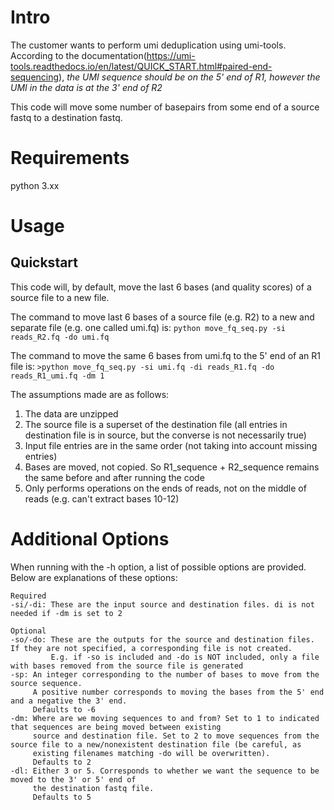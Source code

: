 # Intro
The customer wants to perform umi deduplication using umi-tools. According to the documentation(https://umi-tools.readthedocs.io/en/latest/QUICK_START.html#paired-end-sequencing), *the UMI sequence should be on the 5' end of R1, however the UMI in the data is at the 3' end of R2*


This code will move some number of basepairs from some end of a source fastq to a destination fastq.

# Requirements
python 3.xx

# Usage
## Quickstart
This code will, by default, move the last 6 bases (and quality scores) of a source file to a new file.

The command to move last 6 bases of a source file (e.g. R2) to a new and separate file (e.g. one called umi.fq) is:
`python move_fq_seq.py -si reads_R2.fq -do umi.fq`

The command to move the same 6 bases from umi.fq to the 5' end of an R1 file is:
`>python move_fq_seq.py -si umi.fq -di reads_R1.fq -do reads_R1_umi.fq -dm 1`

The assumptions made are as follows:
1. The data are unzipped
2. The source file is a superset of the destination file (all entries in destination file is in source, but the converse is not necessarily true)
3. Input file entries are in the same order (not taking into account missing entries)
4. Bases are moved, not copied. So R1_sequence + R2_sequence remains the same before and after running the code
5. Only performs operations on the ends of reads, not on the middle of reads (e.g. can't extract bases 10-12)

# Additional Options
When running with the -h option, a list of possible options are provided. Below are explanations of these options:
```
Required
-si/-di: These are the input source and destination files. di is not needed if -dm is set to 2

Optional
-so/-do: These are the outputs for the source and destination files. If they are not specified, a corresponding file is not created.
         E.g. if -so is included and -do is NOT included, only a file with bases removed from the source file is generated
-sp: An integer corresponding to the number of bases to move from the source sequence. 
     A positive number corresponds to moving the bases from the 5' end and a negative the 3' end.
     Defaults to -6
-dm: Where are we moving sequences to and from? Set to 1 to indicated that sequences are being moved between existing
     source and destination file. Set to 2 to move sequences from the source file to a new/nonexistent destination file (be careful, as
     existing filenames matching -do will be overwritten).
     Defaults to 2
-dl: Either 3 or 5. Corresponds to whether we want the sequence to be moved to the 3' or 5' end of
     the destination fastq file.
     Defaults to 5
```
